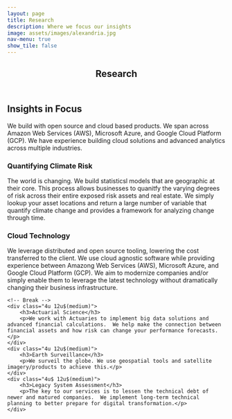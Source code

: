 ```yaml
---
layout: page
title: Research
description: Where we focus our insights
image: assets/images/alexandria.jpg
nav-menu: true
show_tile: false
---
```


<!-- Main -->
<div id="main" class="alt">

<!-- One -->
<section id="one">
	<div class="inner">
		<header class="major">
			<h1>Research</h1>
		</header>

<!-- Content -->
<h2 id="content">Insights in Focus</h2>
<p>We build with open source and cloud based products.  We span across Amazon Web Services (AWS), Microsoft Azure, and Google Cloud Platform (GCP).  We have experience building cloud solutions and advanced analytics across multiple industries.</p>
<div class="row">
	<div class="6u 12u$(small)">
		<h3>Quantifying Climate Risk</h3>
		<p>The world is changing.  We build statisticsl models that are geographic at their core.  This process allows businesses to quanitfy the varying degrees of risk across their entire exposed risk assets and real estate.  We simply lookup your asset locations and return a large number of variable that quantify climate change and provides a framework for analyzing change through time. </p>
	</div>
	<div class="6u$ 12u$(small)">
		<h3>Cloud Technology</h3>
		<p>We leverage distributed and open source tooling, lowering the cost transferred to the client.  We use cloud agnostic software while providing experience between Amazong Web Services (AWS), Microsoft Azure, and Google Cloud Platform (GCP).  We aim to modernize companies and/or simply enable them to leverage the latest technology without dramatically changing their business infrastructure.</p>
	</div>

	<!-- Break -->
	<div class="4u 12u$(medium)">
		<h3>Actuarial Science</h3>
		<p>We work with Actuaries to implement big data solutions and advanced financial calculations.  We help make the connection between financial assets and how risk can change your performance forecasts.</p>
	</div>
	<div class="4u 12u$(medium)">
		<h3>Earth Surveillance</h3>
		<p>We surveil the globe. We use geospatial tools and satellite imagery/products to achieve this.</p>
	</div>
	<div class="4u$ 12u$(medium)">
		<h3>Legacy System Assessment</h3>
		<p>The key to our services is to lessen the technical debt of newer and matured companies.  We implement long-term technical planning to better prepare for digital transformation.</p>
	</div>
</div>
